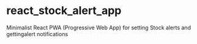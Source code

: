 # react_stock_alert_app
Minimalist React PWA (Progressive Web App) for setting Stock alerts and gettingalert  notifications
